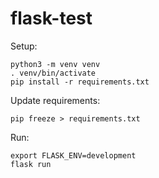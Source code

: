 flask-test
==========

Setup:

	python3 -m venv venv
	. venv/bin/activate
	pip install -r requirements.txt


Update requirements:

	pip freeze > requirements.txt


Run:

	export FLASK_ENV=development
	flask run